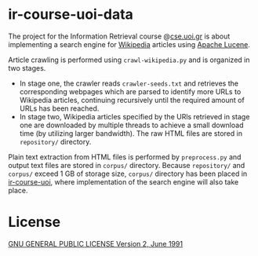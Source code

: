 # ir-course-uoi-data

The project for the Information Retrieval course @[cse.uoi.gr](http://cse.uoi.gr)
is about implementing a search engine for [Wikipedia](https://www.wikipedia.org/)
articles using [Apache Lucene](https://lucene.apache.org/).

Article crawling is performed using `crawl-wikipedia.py` and is organized
in two stages.
 * In stage one, the crawler reads `crawler-seeds.txt` and retrieves the
 corresponding webpages which are parsed to identify more URLs to Wikipedia
 articles, continuing recursively until the required amount of URLs has been
 reached.
 * In stage two, Wikipedia articles specified by the URls retrieved in stage
 one are downloaded by multiple threads to achieve a small download time 
 (by utilizing larger bandwidth). The raw HTML files are stored in `repository/`
 directory.
 
 Plain text extraction from HTML files is performed by `preprocess.py` and output
 text files are stored in `corpus/` directory. Because `repository/` and `corpus/`
 exceed 1 GB of storage size, `corpus/` directory has been placed in 
 [ir-course-uoi](https://github.com/gzachos/ir-course-uoi), where implementation
 of the search engine will also take place.
 
 # License
[GNU GENERAL PUBLIC LICENSE Version 2, June 1991](LICENSE)

